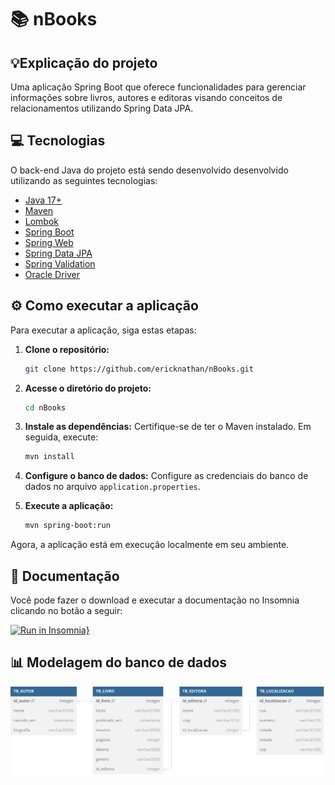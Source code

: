 # 📚 nBooks

## 💡Explicação do projeto
Uma aplicação Spring Boot que oferece funcionalidades para gerenciar informações sobre livros, autores e editoras visando conceitos de relacionamentos utilizando Spring Data JPA.

## 💻 Tecnologias
O back-end Java do projeto está sendo desenvolvido desenvolvido utilizando as seguintes tecnologias:

- [Java 17+](https://www.oracle.com/java/technologies/javase/jdk17-archive-downloads.html)
- [Maven](https://maven.apache.org/)
- [Lombok](https://projectlombok.org/)
- [Spring Boot](https://spring.io/projects/spring-boot)
- [Spring Web](https://spring.io/web-applications)
- [Spring Data JPA](https://spring.io/projects/spring-data-jpa)
- [Spring Validation](https://docs.spring.io/spring-framework/docs/current/reference/html/core.html#validation)
- [Oracle Driver](https://www.oracle.com/br/database/technologies/appdev/jdbc.html)

## ⚙️ Como executar a aplicação

Para executar a aplicação, siga estas etapas:

1. **Clone o repositório:**
   ```bash
   git clone https://github.com/ericknathan/nBooks.git
   ```

2. **Acesse o diretório do projeto:**
   ```bash
   cd nBooks
   ```

3. **Instale as dependências:**
   Certifique-se de ter o Maven instalado. Em seguida, execute:
   ```bash
   mvn install
   ```

4. **Configure o banco de dados:**
   Configure as credenciais do banco de dados no arquivo `application.properties`.

5. **Execute a aplicação:**
   ```bash
   mvn spring-boot:run
   ```

Agora, a aplicação está em execução localmente em seu ambiente.

## 📄 Documentação
Você pode fazer o download e executar a documentação no Insomnia clicando no botão a seguir:

[![Run in Insomnia}](https://insomnia.rest/images/run.svg)](https://insomnia.rest/run/?label=nBooks%20API&uri=https%3A%2F%2Fgithub.com%2Fericknathan%2FnBooks%2Fblob%2Fmain%2FDOCUMENTACAO.json)

## 📊 Modelagem do banco de dados
![](./MODELAGEM_DB.svg)
